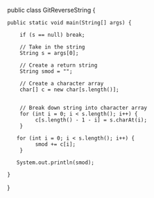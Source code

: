 public class GitReverseString {
    
    public static void main(String[] args) {
        
        if (s == null) break;
        
        // Take in the string
        String s = args[0];
        
        // Create a return string
        String smod = "";
        
        // Create a character array
        char[] c = new char[s.length()];
       
        
        // Break down string into character array
        for (int i = 0; i < s.length(); i++) {
             c[s.length() - 1 - i] = s.charAt(i);
        }
        
       for (int i = 0; i < s.length(); i++) {
             smod += c[i];
        }
        
       System.out.println(smod);
                                               
    }
}
